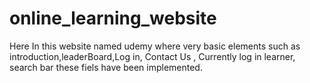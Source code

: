 # online_learning_website
Here In this website named udemy where very basic elements such as introduction,leaderBoard,Log in, Contact Us , Currently log in learner, search bar these fiels have been implemented.
